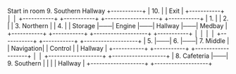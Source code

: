 Start in room 9. Southern Hallway
+-----------+
|   10.     |
|   Exit    |
+-----------+
    │
    │
+-----------+   +-----------+   +-------------------+   +-----------+
|   1.      |   |   2.      |   |   3. Northern     |   |   4.      |
| Storage   |───| Engine    |───|       Hallway     |───| Medbay    |
+-----------+   +-----------+   +-------------------+   +-----------+
    │                                  │
    │                                  │
+-----------+   +-----------+   +-------------------+
|   5.      |───|   6.      |───|   7. Middle       |
| Navigation|   | Control   |   |      Hallway      |
+-----------+   +-----------+   +-------------------+
                                         │
                                         │
+-------------------+   +-------------------+
|   8. Cafeteria    |───|   9. Southern     |
|                   |   |      Hallway      |
+-------------------+   +-------------------+
